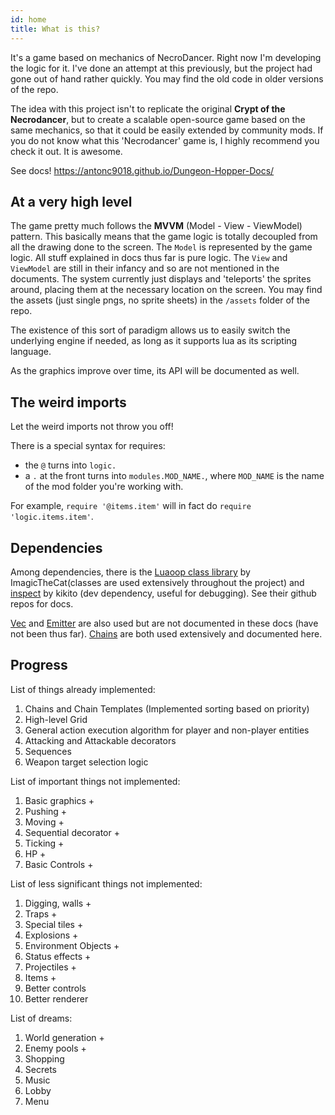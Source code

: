 ```yaml
---
id: home
title: What is this?
---
```


It's a game based on mechanics of NecroDancer. Right now I'm developing the logic for it. I've done an attempt at this previously, but the project had gone out of hand rather quickly. You may find the old code in older versions of the repo.

The idea with this project isn't to replicate the original **Crypt of the Necrodancer**, but to create a scalable open-source game based on the same mechanics, so that it could be easily extended by community mods. If you do not know what this 'Necrodancer' game is, I highly recommend you check it out. It is awesome.

See docs! https://antonc9018.github.io/Dungeon-Hopper-Docs/

## At a very high level

The game pretty much follows the **MVVM** (Model - View - ViewModel) pattern. This basically means that the game logic is totally decoupled from all the drawing done to the screen. The `Model` is represented by the game logic. All stuff explained in docs thus far is pure logic. The `View` and `ViewModel` are still in their infancy and so are not mentioned in the documents. The system currently just displays and 'teleports' the sprites around, placing them at the necessary location on the screen. You may find the assets (just single pngs, no sprite sheets) in the `/assets` folder of the repo. 

The existence of this sort of paradigm allows us to easily switch the underlying engine if needed, as long as it supports lua as its scripting language.

As the graphics improve over time, its API will be documented as well.

## The weird imports

Let the weird imports not throw you off!

There is a special syntax for requires:
* the `@` turns into `logic.`
* a `.` at the front turns into `modules.MOD_NAME.`, where `MOD_NAME` is the name of the mod folder you're working with.

For example, `require '@items.item'` will in fact do `require 'logic.items.item'`. 

## Dependencies

Among dependencies, there is the [Luaoop class library](https://github.com/ImagicTheCat/Luaoop) by ImagicTheCat(classes are used extensively throughout the project) and [inspect](https://github.com/kikito/inspect.lua) by kikito (dev dependency, useful for debugging). See their github repos for docs.

[Vec](https://github.com/AntonC9018/Dungeon-Hopper/blob/master/lib/vec.lua) and [Emitter](https://github.com/AntonC9018/lua-event-emitter) are also used but are not documented in these docs (have not been thus far). [Chains](https://antonc9018.github.io/Dungeon-Hopper-Docs/docs/chains) are both used extensively and documented here.

## Progress

List of things already implemented:
1. Chains and Chain Templates (Implemented sorting based on priority)
2. High-level Grid
3. General action execution algorithm for player and non-player entities
4. Attacking and Attackable decorators
5. Sequences
6. Weapon target selection logic

List of important things not implemented:
1. Basic graphics +
2. Pushing +
3. Moving +
4. Sequential decorator +
5. Ticking +
6. HP +
6. Basic Controls +

List of less significant things not implemented:
1. Digging, walls +
2. Traps +
3. Special tiles +
4. Explosions + 
5. Environment Objects +
6. Status effects +
7. Projectiles +
8. Items +
10. Better controls
9. Better renderer

List of dreams:
1. World generation +
2. Enemy pools +
3. Shopping
4. Secrets
5. Music
6. Lobby
7. Menu